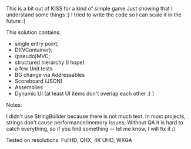 This is a bit out of KISS for a kind of simple game 
Just showing that I understand some things :)
I tried to write the code so I can scale it in the future :)

This solution contains:
- single entry point;
- DI(VContainer);
- (pseudo)MVC;
- structured hierarchy (I hope)
- a few Unit tests
- BG change via Addressables
- Scoreboard (JSON)
- Assemblies
- Dynamic UI (at least UI items don't overlap each other :) )

Notes:

I didn't use StringBuilder because there is not much text. In most projects, strings don't cause performance/memory issues;
Without QA it is hard to catch everything, so if you find something -- let me know, I will fix it :)

Tested on resolutions: FullHD, QHX, 4K UHD, WXGA
